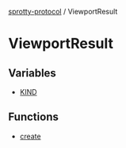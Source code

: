 
[sprotty-protocol](../globals) / ViewportResult

# ViewportResult

## Variables

- [KIND](../ViewportResult.Variable.KIND)

## Functions

- [create](../ViewportResult.Function.create)

